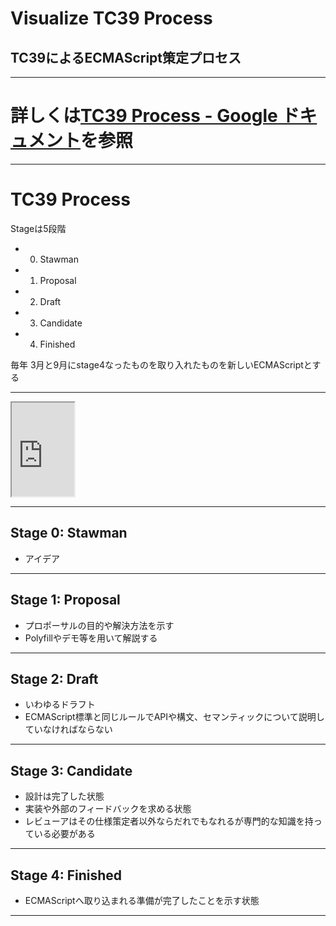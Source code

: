 # Visualize TC39 Process

## TC39によるECMAScript策定プロセス


-----

# 詳しくは[TC39 Process - Google ドキュメント](https://docs.google.com/document/d/1QbEE0BsO4lvl7NFTn5WXWeiEIBfaVUF7Dk0hpPpPDzU/edit "TC39 Process - Google ドキュメント")を参照

------

# TC39 Process

Stageは5段階

- 0. Stawman
- 1. Proposal
- 2. Draft
- 3. Candidate
- 4. Finished

毎年 3月と9月にstage4なったものを取り入れたものを新しいECMAScriptとする

-----

<iframe src="http://azu.github.io/tc39-svg/" width="100"></iframe>

-----

## Stage 0: Stawman

- アイデア

-----

## Stage 1: Proposal

- プロポーサルの目的や解決方法を示す
- Polyfillやデモ等を用いて解説する

-----

## Stage 2: Draft

- いわゆるドラフト
- ECMAScript標準と同じルールでAPIや構文、セマンティックについて説明していなければならない

-----

## Stage 3: Candidate

- 設計は完了した状態
- 実装や外部のフィードバックを求める状態
- レビューアはその仕様策定者以外ならだれでもなれるが専門的な知識を持っている必要がある

-----

## Stage 4: Finished

- ECMAScriptへ取り込まれる準備が完了したことを示す状態

-----